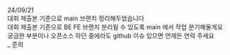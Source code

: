 24/09/21 </br>
대회 제출본 기준으로 main 브랜치 정리해두었습니다 </br>
대회 제출본 기준으로 BE FE 브랜치 분리될 수 있도록 main 에서 작업 분기해둘게요 </br>
궁금한 부분이나 오픈소스 하던 중에라도 github 이슈 있으면 언제든 연락 주세요 </br>
_ 준희 </br>
